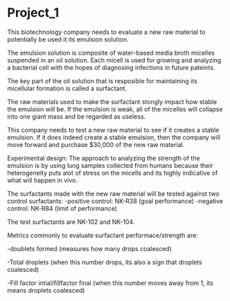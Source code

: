 # Project_1

This biotechnology company needs to evaluate a new raw material to potentially be used it its emulsion solution. 

The emulsion solution is composite of water-based media broth micelles suspended in an oil solution. Each micell is used for growing and analyzing a bacterial cell with the hopes of diagnosing infections in future pateints.

The key part of the oil solution that is resposible for maintaining its micellular formation is called a surfactant.

The raw materials used to make the surfactant stongly impact how stable the emulsion will be. If the emulsion is weak, all of the micelles will collapse into one giant mass and be regarded as useless. 

This company needs to test a new raw material to see if it creates a stable emulsion. If it does indeed create a stable emulsion, then the company will move forward and purchase $30,000 of the new raw material. 



Experimental design:
The approach to analyzing the strength of the emulsion is by using lung samples collected from humans because their heterogeneity puts alot of stress on the micells and its highly indicative of what will happen in vivo.

The surfactants made with the new raw material will be tested against two control surfactants:
  -positive control: NK-R38 (goal performance)
  -negative control: NK-R84 (limit of performance)

The test surfactants are NK-102 and NK-104.

Metrics commonly to evaluate surfactant performace/strength are:

  -doublets formed (measures how many drops coalesced)
  
  -Total droplets (when this number drops, its also a sign that droplets coalesced)
  
  -Fill factor intial/fillfactor final (when this number moves away from 1, its means droplets coalesced) 
